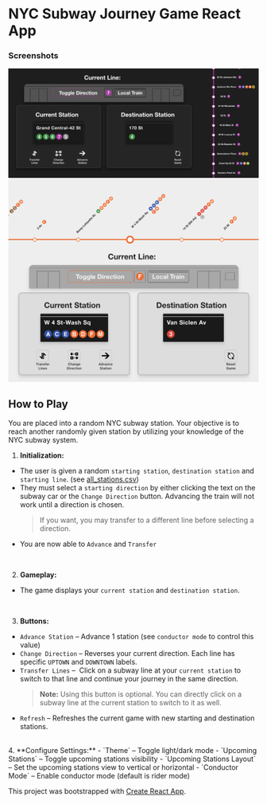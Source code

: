 # NYC Subway Journey Game React App

### Screenshots
<img src='./src/images/cover-screenshot-1.png'>
<img src='./src/images/cover-screenshot-2.png'>

## How to Play
You are placed into a random NYC subway station. Your objective is to reach another randomly given station by utilizing your knowledge of the NYC subway system. 

1. **Initialization:**
- The user is given a random `starting station`, `destination station` and `starting line`. (see [all_stations.csv](./public/csv/all_stations.csv))
- They must select a `starting direction` by either clicking the text on the subway car or the `Change Direction` button. Advancing the train will not work until a direction is chosen.
     > If you want, you may transfer to a different line before selecting a direction.
- You are now able to `Advance` and `Transfer`  
<br>

2. **Gameplay:**
- The game displays your `current station` and `destination station`.  
<br>

3. **Buttons:**
-  `Advance Station` – Advance 1 station (see `conductor mode` to control this value)
-  `Change Direction` – Reverses your current direction. Each line has specific `UPTOWN` and `DOWNTOWN` labels.
-  `Transfer Lines` –  Click on a subway line at your `current station` to switch to that line and continue your journey in the same direction.
    > **Note:** Using this button is optional. You can directly click on a subway line at the current station to switch to it as well.
- `Refresh` – Refreshes the current game with new starting and destination stations.  
<br>
4. **Configure Settings:**
- `Theme` – Toggle light/dark mode
- `Upcoming Stations` – Toggle upcoming stations visibility
- `Upcoming Stations Layout` – Set the upcoming stations view to vertical or horizontal
- `Conductor Mode` – Enable conductor mode (default is rider mode)



This project was bootstrapped with [Create React App](https://github.com/facebook/create-react-app).